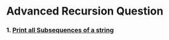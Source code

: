 # Advanced Recursion Question

### 1. [Print all Subsequences of a string](https://github.com/grv0908/InterviewPreparation/blob/master/Recursion/PrintSubsequencesA.java)

